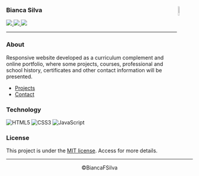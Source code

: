 <div class="row">
    <img align="right" width="8%" alt="QRCode_Porfolio" src="https://user-images.githubusercontent.com/60801421/154813374-5d238b54-48f9-44e5-befb-c5fe0aa21e63.png">
    <!--<img align="left" width="8%" alt="Icon BiancaFSilva" src="./img/icones/logo.png"></img>-->
    <h3> Bianca Silva </h3>
    <p>
        <a href="https://www.linkedin.com/in/biancafsilva"> <img src="https://img.shields.io/badge/LinkedIn-0077B5?style=for-the-badge&logo=linkedin&logoColor=white"/> </a> 
        <a href="mailto:biancaflorianodasilva@gmail.com"> <img src="https://img.shields.io/badge/Gmail-D14836?style=for-the-badge&logo=gmail&logoColor=white"/> </a>
        <a href="https://www.behance.net/biancafsilva"> <img src="https://img.shields.io/badge/Behance-053EFF?style=for-the-badge&logo=behance&logoColor=white"/> </a> 
    </p>
</div>

---


### About
Responsive website developed as a curriculum complement and online portfolio, where some projects, courses, professional and school history, certificates and other contact information will be presented.

 - [Projects](https://biancafsilva.github.io/Portfolio/#team) 
 - [Contact](https://biancafsilva.github.io/Portfolio/#contact)

### Technology
<p>
    <img alt="HTML5" src="https://img.shields.io/badge/html5-%23E34F26.svg?style=for-the-badge&logo=html5&logoColor=white">
    <img alt="CSS3" src="https://img.shields.io/badge/css3-%231572B6.svg?style=for-the-badge&logo=css3&logoColor=white">
    <img alt="JavaScript" src="https://img.shields.io/badge/javascript-%23323330.svg?style=for-the-badge&logo=javascript&logoColor=%23F7DF1E">
</p>

### License
This project is under the [MIT license](LICENSE). Access for more details.
  
---

<p align="center"> ©BiancaFSilva </p>